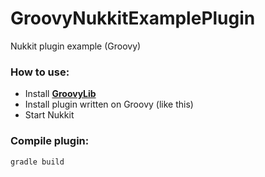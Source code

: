 # GroovyNukkitExamplePlugin
Nukkit plugin example (Groovy)

### How to use:
- Install [**GroovyLib**](https://gitlab.com/PiSystem/GroovyLib)
- Install plugin written on Groovy (like this)
- Start Nukkit


### Compile plugin:
```
gradle build
```
